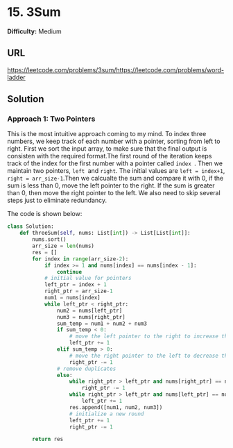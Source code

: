 # 15. 3Sum

**Difficulty:** Medium

## URL

https://leetcode.com/problems/3sum/https://leetcode.com/problems/word-ladder

## Solution

### Approach 1: Two Pointers

This is the most intuitive approach coming to my mind. To index three numbers, we keep track of each number with a pointer, sorting from left to right. First we sort the input array, to make sure that the final output is consisten with the required format.The first round of the iteration keeps track of the index for the first number with a pointer called `index `. Then we maintain two pointers,  `left `and `right`. The initial values are `left = index+1`, `right = arr_size-1`.Then we calcualte the sum and compare it with 0, if the sum is less than 0, move the left pointer to the right. If the sum is greater than 0, then move the right pointer to the left. We also need to skip several steps just to eliminate redundancy.

The code is shown below:

```python
class Solution:
    def threeSum(self, nums: List[int]) -> List[List[int]]:
        nums.sort()
        arr_size = len(nums)
        res = []
        for index in range(arr_size-2):
            if index >= 1 and nums[index] == nums[index - 1]:
                continue
            # initial value for pointers
            left_ptr = index + 1
            right_ptr = arr_size-1
            num1 = nums[index]
            while left_ptr < right_ptr:
                num2 = nums[left_ptr]
                num3 = nums[right_ptr]
                sum_temp = num1 + num2 + num3
                if sum_temp < 0:
                    # move the left pointer to the right to increase the sum
                    left_ptr += 1
                elif sum_temp > 0:
                    # move the right pointer to the left to decrease the sum
                    right_ptr -= 1
                # remove duplicates
                else:
                    while right_ptr > left_ptr and nums[right_ptr] == nums[right_ptr-1]:
                        right_ptr -= 1
                    while right_ptr > left_ptr and nums[left_ptr] == nums[left_ptr+1]:
                        left_ptr += 1
                    res.append([num1, num2, num3])
                    # initialize a new round
                    left_ptr += 1
                    right_ptr -= 1

        return res
```
